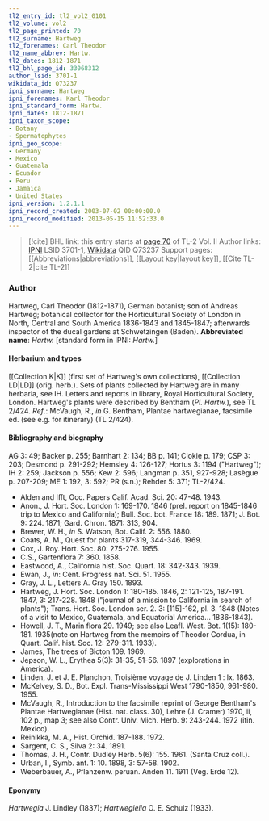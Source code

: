 ```yaml
---
tl2_entry_id: tl2_vol2_0101
tl2_volume: vol2
tl2_page_printed: 70
tl2_surname: Hartweg
tl2_forenames: Carl Theodor
tl2_name_abbrev: Hartw.
tl2_dates: 1812-1871
tl2_bhl_page_id: 33068312
author_lsid: 3701-1
wikidata_id: Q73237
ipni_surname: Hartweg
ipni_forenames: Karl Theodor
ipni_standard_form: Hartw.
ipni_dates: 1812-1871
ipni_taxon_scope: 
- Botany
- Spermatophytes
ipni_geo_scope: 
- Germany
- Mexico
- Guatemala
- Ecuador
- Peru
- Jamaica
- United States
ipni_version: 1.2.1.1
ipni_record_created: 2003-07-02 00:00:00.0
ipni_record_modified: 2013-05-15 11:52:33.0
---
```


> [!cite] BHL link: this entry starts at [page 70](https://www.biodiversitylibrary.org/page/33068312) of TL-2 Vol. II
> Author links: [IPNI](https://www.ipni.org/a/3701-1) LSID 3701-1, [Wikidata](https://www.wikidata.org/wiki/Q73237) QID Q73237
> Support pages: [[Abbreviations|abbreviations]], [[Layout key|layout key]], [[Cite TL-2|cite TL-2]]

### Author

Hartweg, Carl Theodor (1812-1871), German botanist; son of Andreas Hartweg; botanical collector for the Horticultural Society of London in North, Central and South America 1836-1843 and 1845-1847; afterwards inspector of the ducal gardens at Schwetzingen (Baden). 
**Abbreviated name**: *Hartw.* \[standard form in IPNI: *Hartw.*\]

#### Herbarium and types

[[Collection K|K]] (first set of Hartweg's own collections), [[Collection LD|LD]] (orig. herb.). Sets of plants collected by Hartweg are in many herbaria, see IH. Letters and reports in library, Royal Horticultural Society, London. Hartweg's plants were described by Bentham (*Pl. Hartw.*), see TL 2/424.
*Ref*.: McVaugh, R., *in* G. Bentham, Plantae hartwegianae, facsimile ed. (see e.g. for itinerary) (TL 2/424).

#### Bibliography and biography

AG 3: 49; Backer p. 255; Barnhart 2: 134; BB p. 141; Clokie p. 179; CSP 3: 203; Desmond p. 291-292; Hemsley 4: 126-127; Hortus 3: 1194 ("Hartweg"); IH 2: 259; Jackson p. 556; Kew 2: 596; Langman p. 351, 927-928; Lasègue p. 207-209; ME 1: 192, 3: 592; PR (s.n.); Rehder 5: 371; TL-2/424.
- Alden and Ifft, Occ. Papers Calif. Acad. Sci. 20: 47-48. 1943.
- Anon., J. Hort. Soc. London 1: 169-170. 1846 (prel. report on 1845-1846 trip to Mexico and California); Bull. Soc. bot. France 18: 189. 1871; J. Bot. 9: 224. 1871; Gard. Chron. 1871: 313, 904.
- Brewer, W. H., *in* S. Watson, Bot. Calif. 2: 556. 1880.
- Coats, A. M., Quest for plants 317-319, 344-346. 1969.
- Cox, J. Roy. Hort. Soc. 80: 275-276. 1955.
- C.S., Gartenflora 7: 360. 1858.
- Eastwood, A., California hist. Soc. Quart. 18: 342-343. 1939.
- Ewan, J., *in*: Cent. Progress nat. Sci. 51. 1955.
- Gray, J. L., Letters A. Gray 150. 1893.
- Hartweg, J. Hort. Soc. London 1: 180-185. 1846, 2: 121-125, 187-191. 1847, 3: 217-228. 1848 ("journal of a mission to California in search of plants"); Trans. Hort. Soc. London ser. 2. 3: \[115\]-162, pl. 3. 1848 (Notes of a visit to Mexico, Guatemala, and Equatorial America... 1836-1843).
- Howell, J. T., Marin flora 29. 1949; see also Leafl. West. Bot. 1(15): 180-181. 1935(note on Hartweg from the memoirs of Theodor Cordua, in Quart. Calif. hist. Soc. 12: 279-311. 1933).
- James, The trees of Bicton 109. 1969.
- Jepson, W. L., Erythea 5(3): 31-35, 51-56. 1897 (explorations in America).
- Linden, J. et J. E. Planchon, Troisième voyage de J. Linden 1 : lx. 1863.
- McKelvey, S. D., Bot. Expl. Trans-Mississippi West 1790-1850, 961-980. 1955.
- McVaugh, R., Introduction to the facsimile reprint of George Bentham's Plantae Hartwegianae (Hist. nat. class. 30), Lehre (J. Cramer) 1970, ii, 102 p., map 3; see also Contr. Univ. Mich. Herb. 9: 243-244. 1972 (itin. Mexico).
- Reinikka, M. A., Hist. Orchid. 187-188. 1972.
- Sargent, C. S., Silva 2: 34. 1891.
- Thomas, J. H., Contr. Dudley Herb. 5(6): 155. 1961. (Santa Cruz coll.).
- Urban, I., Symb. ant. 1: 10. 1898, 3: 57-58. 1902.
- Weberbauer, A., Pflanzenw. peruan. Anden 11. 1911 (Veg. Erde 12).

#### Eponymy

*Hartwegia* J. Lindley (1837); *Hartwegiella* O. E. Schulz (1933).

